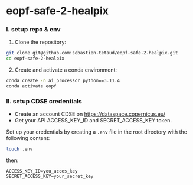 # eopf-safe-2-healpix

### I. setup repo & env

1. Clone the repository:

```bash
git clone git@github.com:sebastien-tetaud/eopf-safe-2-healpix.git
cd eopf-safe-2-healpix
```

2. Create and activate a conda environment:

```bash
conda create -n ai_processor python==3.11.4
conda activate eopf
```
### II. setup CDSE credentials

- Create an account CDSE on https://dataspace.copernicus.eu/
- Get your API ACCESS_KEY_ID and SECRET_ACCESS_KEY token.

Set up your credentials by creating a `.env` file in the root directory with the following content:

```bash
touch .env
```
then:

```
ACCESS_KEY_ID=you_acces_key
SECRET_ACCESS_KEY=your_secret_key
```



